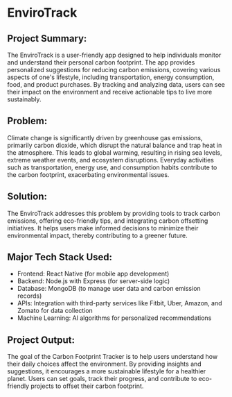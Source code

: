 # EnviroTrack
## Project Summary:
The EnviroTrack is a user-friendly app designed to help individuals monitor and understand their personal carbon footprint. The app provides personalized suggestions for reducing carbon emissions, covering various aspects of one's lifestyle, including transportation, energy consumption, food, and product purchases. By tracking and analyzing data, users can see their impact on the environment and receive actionable tips to live more sustainably.

## Problem:
Climate change is significantly driven by greenhouse gas emissions, primarily carbon dioxide, which disrupt the natural balance and trap heat in the atmosphere. This leads to global warming, resulting in rising sea levels, extreme weather events, and ecosystem disruptions. Everyday activities such as transportation, energy use, and consumption habits contribute to the carbon footprint, exacerbating environmental issues.

## Solution:
The EnviroTrack addresses this problem by providing tools to track carbon emissions, offering eco-friendly tips, and integrating carbon offsetting initiatives. It helps users make informed decisions to minimize their environmental impact, thereby contributing to a greener future.

## Major Tech Stack Used:

- Frontend: React Native (for mobile app development)
- Backend: Node.js with Express (for server-side logic)
- Database: MongoDB (to manage user data and carbon emission records)
- APIs: Integration with third-party services like Fitbit, Uber, Amazon, and Zomato for data collection
- Machine Learning: AI algorithms for personalized recommendations

## Project Output:
The goal of the Carbon Footprint Tracker is to help users understand how their daily choices affect the environment. By providing insights and suggestions, it encourages a more sustainable lifestyle for a healthier planet. Users can set goals, track their progress, and contribute to eco-friendly projects to offset their carbon footprint.
